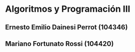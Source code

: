# Algoritmos y Programación III
## Ernesto Emilio Dainesi Perrot (104346)
## Mariano Fortunato Rossi (104420)
